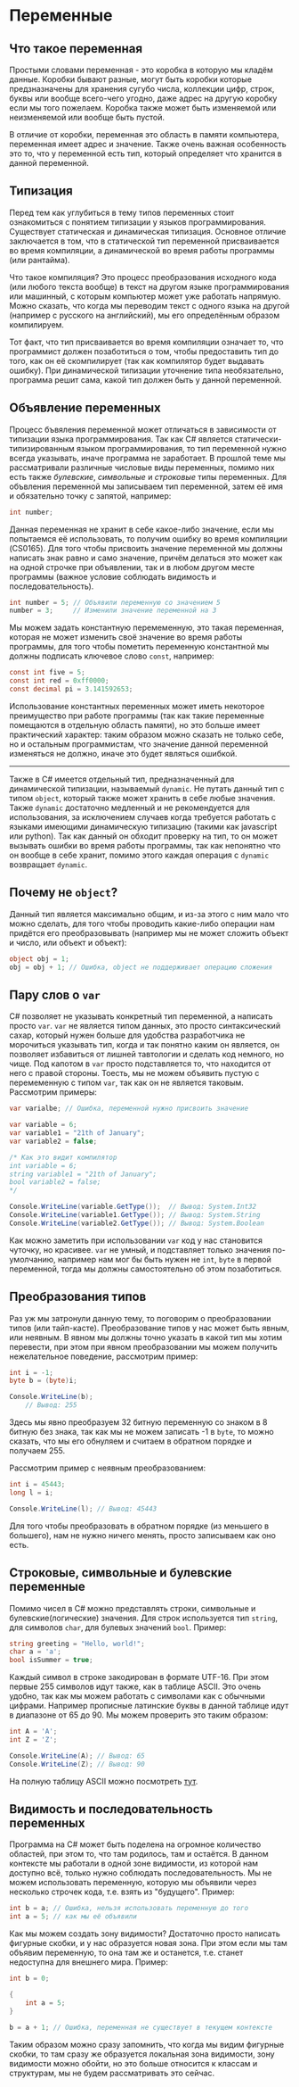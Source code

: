 # Переменные

## Что такое переменная

Простыми словами переменная - это коробка в которую мы кладём данные. Коробки бывают разные, могут быть коробки которые предзназначены для хранения сугубо числа, коллекции цифр, строк, буквы или вообще всего-чего угодно, даже адрес на другую коробку если мы того пожелаем. Коробка также может быть изменяемой или неизменяемой или вообще быть пустой.

В отличие от коробки, переменная это область в памяти компьютера, переменная имеет адрес и значение. Также очень важная особенность это то, что у переменной есть тип, который определяет что хранится в данной переменной.

## Типизация

Перед тем как углубиться в тему типов переменных стоит ознакомиться с понятием типизации у языков программирования. Существует статическая и динамическая типизация. Основное отличие заключается в том, что в статической тип переменной присваивается во время компиляции, а динамической во время работы программы (или рантайма).

Что такое компиляция? Это процесс преобразования исходного кода (или любого текста вообще) в текст на другом языке программирования или машинный, с которым компьютер может уже работать напрямую. Можно сказать, что когда мы переводим текст с одного языка на другой (например с русского на английский), мы его определённым образом компилируем.

Тот факт, что тип присваивается во время компиляции означает то, что программист должен позаботиться о том, чтобы предоставить тип до того, как он её скомпилирует (так как компилятор будет выдавать ошибку). При динамической типизации уточнение типа необязательно, программа решит сама, какой тип должен быть у данной переменной.

## Объявление переменных

Процесс бъвяления переменной может отличаться в зависимости от типизации языка программирования. Так как C# является статически-типизированным языком программирования, то тип переменной нужно всегда указывать, иначе программа не заработает. В прошлой теме мы рассматривали различные числовые виды переменных, помимо них есть также _булевские_, _символьные_ и _строковые_ типы переменных. Для объвления переменной мы записываем тип переменной, затем её имя и обязательно точку с запятой, например:

```csharp
int number;
```

Данная переменная не хранит в себе какое-либо значение, если мы попытаемся её использовать, то получим ошибку во время компиляции (CS0165). Для того чтобы присвоить значение переменной мы должны написать знак равно и само значение, причём делаться это может как на одной строчке при объявлении, так и в любом другом месте программы (важное условие соблюдать видимость и последовательность).

```csharp
int number = 5; // Объявили переменную со значением 5
number = 3;     // Изменили значение переменной на 3
```

Мы можем задать константную перемеменную, это такая переменная, которая не может изменить своё значение во время работы программы, для того чтобы пометить переменную константной мы должны подписать ключевое слово `const`, например:

```csharp
const int five = 5;
const int red = 0xff0000;
const decimal pi = 3.141592653;
```

Использование константных переменных может иметь некоторое преимущество при работе программы (так как такие переменные помещаются в отдельную область памяти), но это больше имеет практический характер: таким образом можно сказать не только себе, но и остальным программистам, что значение данной переменной изменяться не должно, иначе это будет являться ошибкой.

---

Также в C# имеется отдельный тип, предназначенный для динамической типизации, называемый `dynamic`. Не путать данный тип с типом `object`, который также может хранить в себе любые значения. Также `dynamic` достаточно медленный и не рекомендуется для использования, за исключением случаев когда требуется работать с языками имеющими динамическую типизацию (такими как javascript или python). Так как данный он обходит проверку на тип, то он может вызывать ошибки во время работы программы, так как непонятно что он вообще в себе хранит, помимо этого каждая операция с `dynamic` возвращает `dynamic`.

## Почему не `object`?

Данный тип является максимально общим, и из-за этого с ним мало что можно сделать, для того чтобы проводить какие-либо операции нам придётся его преобразовывать (например мы не может сложить объект и число, или объект и объект):

```csharp
object obj = 1;
obj = obj + 1; // Ошибка, object не поддерживает операцию сложения
```

## Пару слов о `var`

C# позволяет не указывать конкретный тип переменной, а написать просто `var`. `var` не является типом данных, это просто синтаксический сахар, который нужен больше для удобства разработчика не морочиться указывать тип, когда и так понятно каким он является, он позволяет избавиться от лишней тавтологии и сделать код немного, но чище. Под капотом в `var` просто подставляется то, что находится от него с правой стороны. Тоесть, мы не можем объявить пустую с перемеменную с типом `var`, так как он не является таковым. Рассмотрим примеры:

```csharp
var varialbe; // Ошибка, переменной нужно присвоить значение
```

```csharp
var variable = 6;
var variable1 = "21th of January";
var variable2 = false;

/* Как это видит компилятор
int variable = 6;
string variable1 = "21th of January";
bool variable2 = false;
*/

Console.WriteLine(variable.GetType());  // Вывод: System.Int32
Console.WriteLine(variable1.GetType()); // Вывод: System.String
Console.WriteLine(variable2.GetType()); // Вывод: System.Boolean
```

Как можно заметить при использовании `var` код у нас становится чуточку, но красивее. `var` не умный, и подставляет только значения по-умолчанию, например нам мог бы быть нужен не `int`, `byte` в первой переменной, тогда мы должны самостоятельно об этом позаботиться.

## Преобразования типов

Раз уж мы затронули данную тему, то поговорим о преобразовании типов (или тайп-касте). Преобразование типов у нас может быть явным, или неявным. В явном мы должны точно указать в какой тип мы хотим перевести, при этом при явном преобразовании мы можем получить нежелательное поведение, рассмотрим пример:

```csharp
int i = -1;
byte b = (byte)i;

Console.WriteLine(b);
    // Вывод: 255
```

Здесь мы явно преобразуем 32 битную переменную со знаком в 8 битную без знака, так как мы не можем записать -1 в `byte`, то можно сказать, что мы его обнуляем и считаем в обратном порядке и получаем 255.

Рассмотрим пример с неявным преобразованием:

```csharp
int i = 45443;
long l = i;

Console.WriteLine(l); // Вывод: 45443
```

Для того чтобы преобразовать в обратном порядке (из меньшего в большего), нам не нужно ничего менять, просто записываем как оно есть.

## Строковые, символьные и булевские переменные

Помимо чисел в C# можно представлять строки, символьные и булевские(логические) значения. Для строк используется тип `string`, для символов `char`, для булевых значений `bool`. Пример:

```csharp
string greeting = "Hello, world!";
char a = 'a';
bool isSummer = true;
```

Каждый символ в строке закодирован в формате UTF-16. При этом первые 255 символов идут также, как в таблице ASCII. Это очень удобно, так как мы можем работать с символами как с обычными цифрами. Например прописные латинские буквы в данной таблице идут в диапазоне от 65 до 90. Мы можем проверить это таким образом:

```csharp
int A = 'A';
int Z = 'Z';

Console.WriteLine(A); // Вывод: 65
Console.WriteLine(Z); // Вывод: 90
```

На полную таблицу ASCII можно посмотреть [тут](https://external-content.duckduckgo.com/iu/?u=https%3A%2F%2Fupload.wikimedia.org%2Fwikipedia%2Fcommons%2Fthumb%2Fd%2Fdd%2FASCII-Table.svg%2F1261px-ASCII-Table.svg.png&f=1&nofb=1).

## Видимость и последовательность переменных

Программа на C# может быть поделена на огромное количество областей, при этом то, что там родилось, там и остаётся. В данном контексте мы работали в одной зоне видимости, из которой нам доступно всё, только нужно соблюдать последовательность. Мы не можем использовать переменную, которую мы объявили через несколько строчек кода, т.е. взять из "будущего". Пример:

```csharp
int b = a; // Ошибка, нельзя использовать переменную до того
int a = 5; // как мы её объявили
```

Как мы можем создать зону видимости? Достаточно просто написать фигурные скобки, и у нас образуется новая зона. При этом если мы там объявим переменную, то она там же и останется, т.е. станет недоступна для внешнего мира. Пример:

```csharp
int b = 0;

{
	int a = 5;
}

b = a + 1; // Ошибка, переменная не существует в текущем контексте
```

Таким образом можно сразу запомнить, что когда мы видим фигурные скобки, то там сразу же образуется локальная зона видимости, зону видимости можно обойти, но это больше относится к классам и структурам, мы не будем рассматривать это сейчас.
